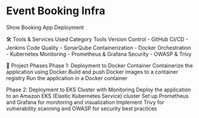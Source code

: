 # Event Booking Infra

Show Booking App Deployment

🛠️ Tools & Services Used
Category	Tools
Version Control	- GitHub
CI/CD	- Jenkins
Code Quality - SonarQube
Containerization - Docker
Orchestration -	Kubernetes
Monitoring - Prometheus & Grafana
Security - OWASP & Trivy

🚦 Project Phases
Phase 1: Deployment to Docker Container
Containerize the application using Docker
Build and push Docker images to a container registry
Run the application in a Docker container

Phase 2: Deployment to EKS Cluster with Monitoring
Deploy the application to an Amazon EKS (Elastic Kubernetes Service) cluster
Set up Prometheus and Grafana for monitoring and visualization
Implement Trivy for vulnerability scanning and OWASP for security best practices